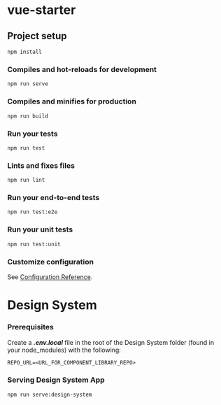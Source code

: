# vue-starter

## Project setup

```
npm install
```

### Compiles and hot-reloads for development

```
npm run serve
```

### Compiles and minifies for production

```
npm run build
```

### Run your tests

```
npm run test
```

### Lints and fixes files

```
npm run lint
```

### Run your end-to-end tests

```
npm run test:e2e
```

### Run your unit tests

```
npm run test:unit
```

### Customize configuration

See [Configuration Reference](https://cli.vuejs.org/config/).


# Design System

### Prerequisites

Create a **_.env.local_** file in the root of the Design System folder (found in your node_modules) with the following:

`REPO_URL=<URL_FOR_COMPONENT_LIBRARY_REPO>`

### Serving Design System App

<!-- > To serve the design system web app run the following command:  -->
``` 
npm run serve:design-system
```
